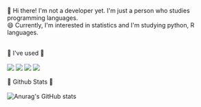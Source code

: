 👋 Hi there! I'm not a developer yet. I'm just a person who studies programming languages.  
😄 Currently, I'm interested in statistics and I'm studying python, R languages.  
</br>

👯  I've used  👯  
</br>
<img src="https://img.shields.io/badge/python-3776AB?style=for-the-badge&logo=python&logoColor=white"></a>
<img src="https://img.shields.io/badge/java-007396?style=for-the-badge&logo=java&logoColor=white"> 
<img src="https://img.shields.io/badge/mariaDB-003545?style=for-the-badge&logo=mariaDB&logoColor=white">
<img src="https://img.shields.io/badge/github-181717?style=for-the-badge&logo=github&logoColor=white"></br>

🔭  Github Stats  🔭  
</br>![Anurag's GitHub stats](https://github-readme-stats.vercel.app/api?username=Jhchun95&show_icons=true&theme=radical)



<!--

https://cocoon1787.tistory.com/689
https://minny27.tistory.com/10

[![Top Langs](https://github-readme-stats.vercel.app/api/top-langs/?username=Jhchun95&layout=compact)](https://github.com/anuraghazra/github-readme-stats)

**Jhchun95/Jhchun95** is a ✨ _special_ ✨ repository because its `README.md` (this file) appears on your GitHub profile.
Here are some ideas to get you started:
- 🔭 I’m currently working on ...
- 🌱 I’m currently learning ...
- 👯 I’m looking to collaborate on ...
- 🤔 I’m looking for help with ...
- 💬 Ask me about ...
- 📫 How to reach me: ...
- 😄 Pronouns: ...
- ⚡ Fun fact: ...

-->
